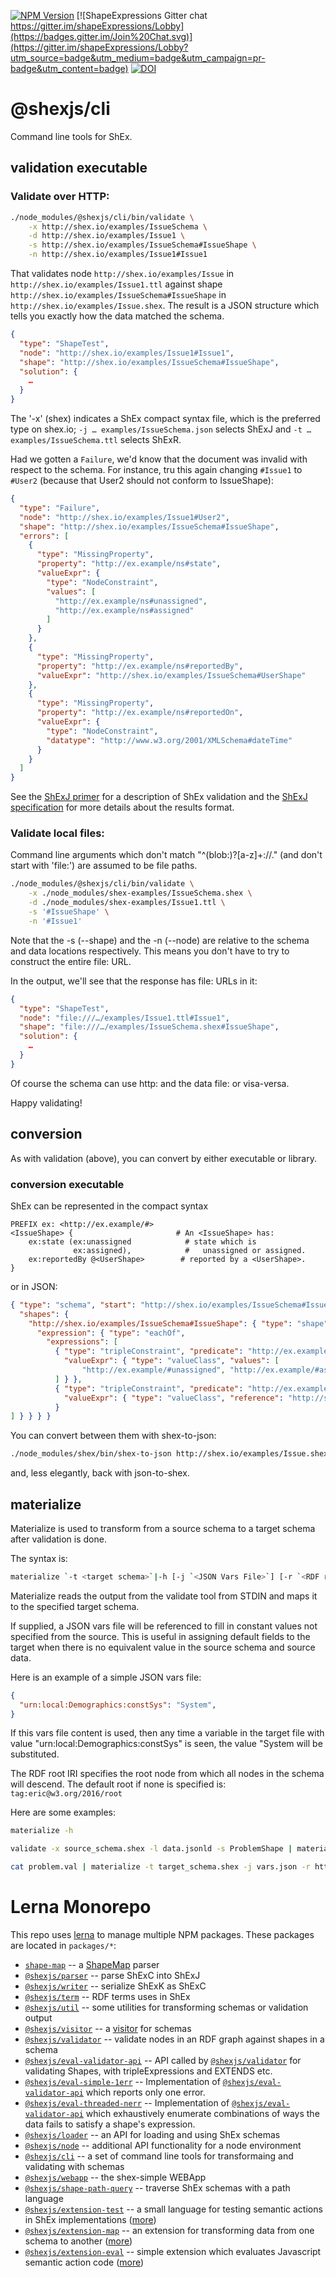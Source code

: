 [![NPM Version](https://badge.fury.io/js/@shexjs%2Feval-threaded-nerr.png)](https://npmjs.org/package/shex)
[![ShapeExpressions Gitter chat https://gitter.im/shapeExpressions/Lobby](https://badges.gitter.im/Join%20Chat.svg)](https://gitter.im/shapeExpressions/Lobby?utm_source=badge&utm_medium=badge&utm_campaign=pr-badge&utm_content=badge)
[![DOI](https://zenodo.org/badge/DOI/10.5281/zenodo.1213693.svg)](https://doi.org/10.5281/zenodo.1213693)

# @shexjs/cli

Command line tools for ShEx.

##  validation executable

### Validate over HTTP:
```sh
./node_modules/@shexjs/cli/bin/validate \
    -x http://shex.io/examples/IssueSchema \
    -d http://shex.io/examples/Issue1 \
    -s http://shex.io/examples/IssueSchema#IssueShape \
    -n http://shex.io/examples/Issue1#Issue1
```

That validates node `http://shex.io/examples/Issue` in `http://shex.io/examples/Issue1.ttl` against shape `http://shex.io/examples/IssueSchema#IssueShape` in `http://shex.io/examples/Issue.shex`.
The result is a JSON structure which tells you exactly how the data matched the schema.

```json
{
  "type": "ShapeTest",
  "node": "http://shex.io/examples/Issue1#Issue1",
  "shape": "http://shex.io/examples/IssueSchema#IssueShape",
  "solution": {
    …
  }
}
```
The '-x' (shex) indicates a ShEx compact syntax file, which is the preferred type on shex.io; `-j … examples/IssueSchema.json` selects ShExJ and `-t … examples/IssueSchema.ttl` selects ShExR.

Had we gotten a `Failure`, we'd know that the document was invalid with respect to the schema. For instance, tru this again changing `#Issue1` to `#User2` (because that User2 should not conform to IssueShape):
``` json
{
  "type": "Failure",
  "node": "http://shex.io/examples/Issue1#User2",
  "shape": "http://shex.io/examples/IssueSchema#IssueShape",
  "errors": [
    {
      "type": "MissingProperty",
      "property": "http://ex.example/ns#state",
      "valueExpr": {
        "type": "NodeConstraint",
        "values": [
          "http://ex.example/ns#unassigned",
          "http://ex.example/ns#assigned"
        ]
      }
    },
    {
      "type": "MissingProperty",
      "property": "http://ex.example/ns#reportedBy",
      "valueExpr": "http://shex.io/examples/IssueSchema#UserShape"
    },
    {
      "type": "MissingProperty",
      "property": "http://ex.example/ns#reportedOn",
      "valueExpr": {
        "type": "NodeConstraint",
        "datatype": "http://www.w3.org/2001/XMLSchema#dateTime"
      }
    }
  ]
}
```

See the [ShExJ primer](http://shex.io/primer/) for a description of ShEx validation and the [ShExJ specification](http://shex.io/primer/ShExJ) for more details about the results format.

### Validate local files:
Command line arguments which don't match "^(blob:)?[a-z]+://." (and don't start with 'file:') are assumed to be file paths.
```sh
./node_modules/@shexjs/cli/bin/validate \
    -x ./node_modules/shex-examples/IssueSchema.shex \
    -d ./node_modules/shex-examples/Issue1.ttl \
    -s '#IssueShape' \
    -n '#Issue1'
```
Note that the -s (--shape) and the -n (--node) are relative to the schema and data locations respectively.
This means you don't have to try to construct the entire file: URL.

In the output, we'll see that the response has file: URLs in it:
``` json
{
  "type": "ShapeTest",
  "node": "file:///…/examples/Issue1.ttl#Issue1",
  "shape": "file:///…/examples/IssueSchema.shex#IssueShape",
  "solution": {
    …
  }
}
```

Of course the schema can use http: and the data file: or visa-versa.

Happy validating!



## conversion

As with validation (above), you can convert by either executable or library.

###  conversion executable

ShEx can be represented in the compact syntax
```
PREFIX ex: <http://ex.example/#>
<IssueShape> {                       # An <IssueShape> has:
    ex:state (ex:unassigned            # state which is
              ex:assigned),            #   unassigned or assigned.
    ex:reportedBy @<UserShape>        # reported by a <UserShape>.
}
```
or in JSON:
```json
{ "type": "schema", "start": "http://shex.io/examples/IssueSchema#IssueShape",
  "shapes": {
    "http://shex.io/examples/IssueSchema#IssueShape": { "type": "shape",
      "expression": { "type": "eachOf",
        "expressions": [
          { "type": "tripleConstraint", "predicate": "http://ex.example/#state",
            "valueExpr": { "type": "valueClass", "values": [
                "http://ex.example/#unassigned", "http://ex.example/#assigned"
          ] } },
          { "type": "tripleConstraint", "predicate": "http://ex.example/#reportedBy",
            "valueExpr": { "type": "valueClass", "reference": "http://shex.io/examples/UserShape" }
          }
] } } } }
```

You can convert between them with shex-to-json:
```sh
./node_modules/shex/bin/shex-to-json http://shex.io/examples/Issue.shex
```
and, less elegantly, back with json-to-shex.

## materialize

Materialize is used to transform from a source schema to a target schema after validation is done.

The syntax is:
```sh
materialize `-t <target schema>`|-h [-j `<JSON Vars File>`] [-r `<RDF root IRI>`]
```
Materialize reads the output from the validate tool from STDIN and maps it to the specified target schema.

If supplied, a JSON vars file will be referenced to fill in constant values not specified from the source.
This is useful in assigning default fields to the target when there is no equivalent value in the source schema
and source data.

Here is an example of a simple JSON vars file:
```json
{
  "urn:local:Demographics:constSys": "System",
}
```
If this vars file content is used, then any time a variable in the target file with
value "urn:local:Demographics:constSys" is seen, the value "System will be substituted.

The RDF root IRI specifies the root node from which all nodes in the schema will descend.
The default root if none is specified is: ` tag:eric@w3.org/2016/root `

Here are some examples:
```sh
materialize -h
```
```sh
validate -x source_schema.shex -l data.jsonld -s ProblemShape | materialize -t target_schema.shex -j vars.json
```
```sh
cat problem.val | materialize -t target_schema.shex -j vars.json -r http://hl7.org/fhir/shape/problem
```

# Lerna Monorepo

This repo uses [lerna](https://github.com/lerna/lerna) to manage multiple NPM packages. These packages are located in `packages/*`:

- [`shape-map`](../shape-map#readme) -- a [ShapeMap](https://shexspec.github.io/shape-map/) parser
- [`@shexjs/parser`](../shex-parser#readme) -- parse ShExC into ShExJ
- [`@shexjs/writer`](../shex-writer#readme) -- serialize ShExK as ShExC
- [`@shexjs/term`](../shex-term#readme) -- RDF terms uses in ShEx
- [`@shexjs/util`](../shex-util#readme) -- some utilities for transforming schemas or validation output
- [`@shexjs/visitor`](../shex-visitor#readme) -- a [visitor](https://en.wikipedia.org/wiki/Visitor_pattern) for schemas
- [`@shexjs/validator`](../shex-validator#readme) -- validate nodes in an RDF graph against shapes in a schema
- [`@shexjs/eval-validator-api`](../eval-validator-api#readme) -- API called by [`@shexjs/validator`](../shex-validator#readme) for validating Shapes, with tripleExpressions and EXTENDS etc.
- [`@shexjs/eval-simple-1err`](../eval-simple-1err#readme) -- Implementation of [`@shexjs/eval-validator-api`](../eval-validator-api#readme) which reports only one error.
- [`@shexjs/eval-threaded-nerr`](../eval-threaded-nerr#readme) -- Implementation of [`@shexjs/eval-validator-api`](../eval-validator-api#readme) which exhaustively enumerate combinations of ways the data fails to satisfy a shape's expression.
- [`@shexjs/loader`](../shex-loader#readme) -- an API for loading and using ShEx schemas
- [`@shexjs/node`](../shex-node#readme) -- additional API functionality for a node environment
- [`@shexjs/cli`](../shex-cli#readme) -- a set of command line tools for transformaing and validating with schemas
- [`@shexjs/webapp`](../shex-webapp#readme) -- the shex-simple WEBApp
- [`@shexjs/shape-path-query`](../shex-shape-path-query#readme) -- traverse ShEx schemas with a path language
- [`@shexjs/extension-test`](../extension-test#readme) -- a small language for testing semantic actions in ShEx implementations ([more](http://shex.io/extensions/Test/))
- [`@shexjs/extension-map`](../extension-map#readme) -- an extension for transforming data from one schema to another ([more](http://shex.io/extensions/Map/))
- [`@shexjs/extension-eval`](../extension-eval#readme) -- simple extension which evaluates Javascript semantic action code ([more](http://shex.io/extensions/Eval/))

